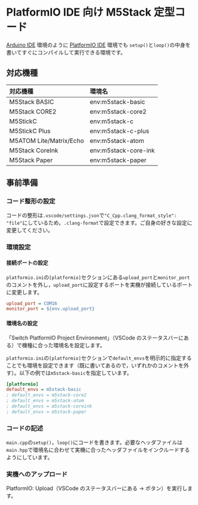 # PlatformIO IDE 向け M5Stack 定型コード

[Arduino IDE](https://www.arduino.cc/en/software) 環境のように [PlatformIO IDE](https://platformio.org/platformio-ide) 環境でも `setup()`と`loop()`の中身を書いてすぐにコンパイルして実行できる環境です。

## 対応機種

| 対応機種                | 環境名               |
| :---------------------- | :------------------- |
| M5Stack BASIC           | env:m5stack-basic    |
| M5Stack CORE2           | env:m5stack-core2    |
| M5StickC                | env:m5stack-c        |
| M5StickC Plus           | env:m5stack-c-plus   |
| M5ATOM Lite/Matrix/Echo | env:m5stack-atom     |
| M5Stack CoreInk         | env:m5stack-core-ink |
| M5Stack Paper           | env:m5stack-paper    |

## 事前準備

### コード整形の設定

コードの整形は`.vscode/settings.json`で`"C_Cpp.clang_format_style": "file"`にしているため，`.clang-format`で設定できます。ご自身の好きな設定に変更してください。

### 環境設定

#### 接続ポートの設定

`platformio.ini`の`[platformio]`セクションにある`upload_port`と`monitor_port`のコメントを外し，`upload_port`に設定するポートを実機が接続しているポートに変更します。

```platformio.ini
upload_port = COM16
monitor_port = ${env.upload_port}
```

#### 環境名の設定

「Switch PlatformIO Project Environment」（VSCode のステータスバーにある）で機種に合った環境名を設定します。

`platformio.ini`の`[platformio]`セクションで`default_envs`を明示的に指定することでも環境を設定できます（既に書いてあるので，いずれかのコメントを外す）。以下の例では`m5stack-basic`を指定しています。

```platformio.ini
[platformio]
default_envs = m5stack-basic
; default_envs = m5stack-core2
; default_envs = m5stack-atom
; default_envs = m5stack-coreink
; default_envs = m5stack-paper
```

### コードの記述

`main.cpp`の`setup()`，`loop()`にコードを書きます。必要なヘッダファイルは`main.hpp`で環境名に合わせて実機に合ったヘッダファイルをインクルードするようにしています。

### 実機へのアップロード

PlatformIO: Upload（VSCode のステータスバーにある → ボタン）を実行します。
